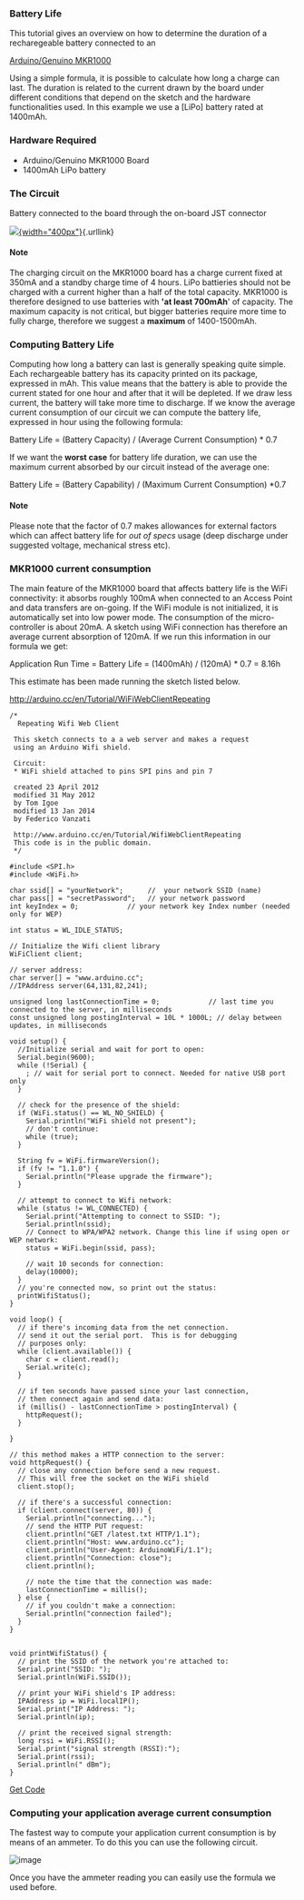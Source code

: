 ### Battery Life

This tutorial gives an overview on how to determine the duration of a recharegeable battery connected to an 

[Arduino/Genuino MKR1000](https://www.arduino.cc/en/Main/ArduinoMKR1000)

Using a simple formula, it is possible to calculate how long a charge can last. The duration is related to the current drawn by the board under different conditions that depend on the sketch and the hardware functionalities used. In this example we use a [LiPo] battery
rated at 1400mAh.

### Hardware Required

-   Arduino/Genuino MKR1000 Board
-   1400mAh LiPo battery

### The Circuit

Battery connected to the board through the on-board JST connector


[![](./Arduino%20-%20MKR1000BatteryLife_files/ArduinoMKR1000Battery_bb.png){width="400px"}](./Arduino%20-%20MKR1000BatteryLife_files/ArduinoMKR1000Battery_bb.png){.urllink}


#### Note

The charging circuit on the MKR1000 board has a charge
current fixed at 350mA and a standby charge time of 4 hours.
LiPo battieries should not be charged with a current higher
than a half of the total capacity. MKR1000 is therefore
designed to use batteries with **'at least 700mAh**' of capacity. The
maximum capacity is not critical, but bigger batteries require more time
to fully charge, therefore we suggest a **maximum** of 1400-1500mAh.

### Computing Battery Life

Computing how long a battery can last is generally speaking quite
simple. Each rechargeable battery has its capacity printed on its
package, expressed in mAh. This value means that the battery is able to
provide the current stated for one hour and after that it will be
depleted. If we draw less current, the battery will take more time to
discharge. If we know the average current consumption of our circuit we
can compute the battery life, expressed in hour using the following
formula:

Battery Life = (Battery Capacity) / (Average Current Consumption) * 0.7

If we want the **worst case** for battery life duration, we can use the
maximum current absorbed by our circuit instead of the average one:

Battery Life = (Battery Capability) / (Maximum Current Consumption) *0.7

#### Note

Please note that the factor of 0.7 makes allowances for external factors
which can affect battery life for *out of specs* usage (deep discharge
under suggested voltage, mechanical stress etc).

### MKR1000 current consumption

The main feature of the MKR1000 board that affects battery
life is the WiFi connectivity: it absorbs roughly 100mA
when connected to an Access Point and data transfers are on-going. If
the WiFi module is not initialized, it is automatically set
into low power mode. The consumption of the micro-controller is about
20mA. A sketch using WiFi connection has therefore an
average current absorption of 120mA. If we run this information in our
formula we get:

Application Run Time = Battery Life = (1400mAh) / (120mA) \* 0.7 = 8.16h

This estimate has been made running the sketch listed below.

http://arduino.cc/en/Tutorial/WiFiWebClientRepeating

```
/*
  Repeating Wifi Web Client

 This sketch connects to a a web server and makes a request
 using an Arduino Wifi shield.

 Circuit:
 * WiFi shield attached to pins SPI pins and pin 7

 created 23 April 2012
 modified 31 May 2012
 by Tom Igoe
 modified 13 Jan 2014
 by Federico Vanzati

 http://www.arduino.cc/en/Tutorial/WifiWebClientRepeating
 This code is in the public domain.
 */

#include <SPI.h>
#include <WiFi.h>

char ssid[] = "yourNetwork";      //  your network SSID (name)
char pass[] = "secretPassword";   // your network password
int keyIndex = 0;            // your network key Index number (needed only for WEP)

int status = WL_IDLE_STATUS;

// Initialize the Wifi client library
WiFiClient client;

// server address:
char server[] = "www.arduino.cc";
//IPAddress server(64,131,82,241);

unsigned long lastConnectionTime = 0;            // last time you connected to the server, in milliseconds
const unsigned long postingInterval = 10L * 1000L; // delay between updates, in milliseconds

void setup() {
  //Initialize serial and wait for port to open:
  Serial.begin(9600);
  while (!Serial) {
    ; // wait for serial port to connect. Needed for native USB port only
  }

  // check for the presence of the shield:
  if (WiFi.status() == WL_NO_SHIELD) {
    Serial.println("WiFi shield not present");
    // don't continue:
    while (true);
  }

  String fv = WiFi.firmwareVersion();
  if (fv != "1.1.0") {
    Serial.println("Please upgrade the firmware");
  }

  // attempt to connect to Wifi network:
  while (status != WL_CONNECTED) {
    Serial.print("Attempting to connect to SSID: ");
    Serial.println(ssid);
    // Connect to WPA/WPA2 network. Change this line if using open or WEP network:
    status = WiFi.begin(ssid, pass);

    // wait 10 seconds for connection:
    delay(10000);
  }
  // you're connected now, so print out the status:
  printWifiStatus();
}

void loop() {
  // if there's incoming data from the net connection.
  // send it out the serial port.  This is for debugging
  // purposes only:
  while (client.available()) {
    char c = client.read();
    Serial.write(c);
  }

  // if ten seconds have passed since your last connection,
  // then connect again and send data:
  if (millis() - lastConnectionTime > postingInterval) {
    httpRequest();
  }

}

// this method makes a HTTP connection to the server:
void httpRequest() {
  // close any connection before send a new request.
  // This will free the socket on the WiFi shield
  client.stop();

  // if there's a successful connection:
  if (client.connect(server, 80)) {
    Serial.println("connecting...");
    // send the HTTP PUT request:
    client.println("GET /latest.txt HTTP/1.1");
    client.println("Host: www.arduino.cc");
    client.println("User-Agent: ArduinoWiFi/1.1");
    client.println("Connection: close");
    client.println();

    // note the time that the connection was made:
    lastConnectionTime = millis();
  } else {
    // if you couldn't make a connection:
    Serial.println("connection failed");
  }
}


void printWifiStatus() {
  // print the SSID of the network you're attached to:
  Serial.print("SSID: ");
  Serial.println(WiFi.SSID());

  // print your WiFi shield's IP address:
  IPAddress ip = WiFi.localIP();
  Serial.print("IP Address: ");
  Serial.println(ip);

  // print the received signal strength:
  long rssi = WiFi.RSSI();
  Serial.print("signal strength (RSSI):");
  Serial.print(rssi);
  Serial.println(" dBm");
}
```

[Get Code](https://www.arduino.cc/en/Tutorial/MKR1000BatteryLife?action=sourceblock&num=1)


### Computing your application average current consumption

The fastest way to compute your application current consumption is by
means of an ammeter. To do this you can use the following circuit.


![image](./Arduino%20-%20MKR1000BatteryLife_files/ArduinoMKR1000Ammeter_bb.png)


Once you have the ammeter reading you can easily use the formula we used
before.


